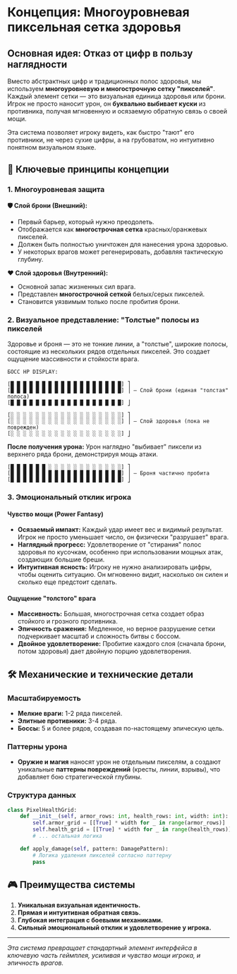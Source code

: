 # Концепция: Многоуровневая пиксельная сетка здоровья

## Основная идея: Отказ от цифр в пользу наглядности

Вместо абстрактных цифр и традиционных полос здоровья, мы используем **многоуровневую и многострочную сетку "пикселей"**. Каждый элемент сетки — это визуальная единица здоровья или брони. Игрок не просто наносит урон, он **буквально выбивает куски** из противника, получая мгновенную и осязаемую обратную связь о своей мощи.

Эта система позволяет игроку видеть, как быстро "тают" его противники, не через сухие цифры, а на грубоватом, но интуитивно понятном визуальном языке.

## 🎯 Ключевые принципы концепции

### 1. Многоуровневая защита

**🛡️ Слой брони (Внешний):**
- Первый барьер, который нужно преодолеть.
- Отображается как **многострочная сетка** красных/оранжевых пикселей.
- Должен быть полностью уничтожен для нанесения урона здоровью.
- У некоторых врагов может регенерировать, добавляя тактическую глубину.

**❤️ Слой здоровья (Внутренний):**
- Основной запас жизненных сил врага.
- Представлен **многострочной сеткой** белых/серых пикселей.
- Становится уязвимым только после пробития брони.

### 2. Визуальное представление: "Толстые" полосы из пикселей

Здоровье и броня — это не тонкие линии, а "толстые", широкие полосы, состоящие из нескольких рядов отдельных пикселей. Это создает ощущение массивности и стойкости врага.

```
БОСС HP DISPLAY:

[█ █ █ █ █ █ █ █ █ █ █ █ █ █ █ █ █ █] ⎤
[█ █ █ █ █ █ █ █ █ █ █ █ █ █ █ █ █ █] ⎥ — Слой брони (единая "толстая" полоса)
[█ █ █ █ █ █ █ █ █ █ █ █ █ █ █ █ █ █] ⎦

[░ ░ ░ ░ ░ ░ ░ ░ ░ ░ ░ ░ ░ ░ ░ ░ ░ ░] ⎤
[░ ░ ░ ░ ░ ░ ░ ░ ░ ░ ░ ░ ░ ░ ░ ░ ░ ░] ⎥ — Слой здоровья (пока не поврежден)
[░ ░ ░ ░ ░ ░ ░ ░ ░ ░ ░ ░ ░ ░ ░ ░ ░ ░] ⎦
```

**После получения урона:**
Урон наглядно "выбивает" пиксели из верхнего ряда брони, демонстрируя мощь атаки.

```
[█ █ █ █ █ █ ░ ░ ░ ░ ░ ░ ░ ░ ░ ░ ░ ░] ⎤
[█ █ █ █ █ █ █ █ █ █ █ █ █ █ █ █ █ █] ⎥ — Броня частично пробита
[█ █ █ █ █ █ █ █ █ █ █ █ █ █ █ █ █ █] ⎦
```

### 3. Эмоциональный отклик игрока

#### Чувство мощи (Power Fantasy)
- **Осязаемый импакт:** Каждый удар имеет вес и видимый результат. Игрок не просто уменьшает число, он физически "разрушает" врага.
- **Наглядный прогресс:** Удовлетворение от "стирания" полос здоровья по кусочкам, особенно при использовании мощных атак, создающих большие бреши.
- **Интуитивная ясность:** Игроку не нужно анализировать цифры, чтобы оценить ситуацию. Он мгновенно видит, насколько он силен и сколько еще предстоит сделать.

#### Ощущение "толстого" врага
- **Массивность:** Большая, многострочная сетка создает образ стойкого и грозного противника.
- **Эпичность сражения:** Медленное, но верное разрушение сетки подчеркивает масштаб и сложность битвы с боссом.
- **Двойное удовлетворение:** Пробитие каждого слоя (сначала брони, потом здоровья) дает двойную порцию удовлетворения.

## 🛠️ Механические и технические детали

### Масштабируемость
- **Мелкие враги:** 1-2 ряда пикселей.
- **Элитные противники:** 3-4 ряда.
- **Боссы:** 5 и более рядов, создавая по-настоящему эпическую цель.

### Паттерны урона
- **Оружие и магия** наносят урон не отдельным пикселям, а создают уникальные **паттерны повреждений** (кресты, линии, взрывы), что добавляет бою стратегической глубины.

### Структура данных
```python
class PixelHealthGrid:
    def __init__(self, armor_rows: int, health_rows: int, width: int):
        self.armor_grid = [[True] * width for _ in range(armor_rows)]
        self.health_grid = [[True] * width for _ in range(health_rows)]
        # ... остальная логика

    def apply_damage(self, pattern: DamagePattern):
        # Логика удаления пикселей согласно паттерну
        pass
```

## 🎮 Преимущества системы

1.  **Уникальная визуальная идентичность.**
2.  **Прямая и интуитивная обратная связь.**
3.  **Глубокая интеграция с боевыми механиками.**
4.  **Сильный эмоциональный отклик и удовлетворение у игрока.**

---

*Эта система превращает стандартный элемент интерфейса в ключевую часть геймплея, усиливая и чувство мощи игрока, и эпичность врагов.*